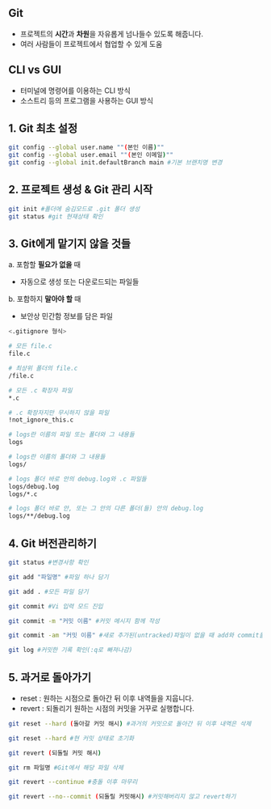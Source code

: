 ## Git

- 프로젝트의 **시간**과 **차원**을 자유롭게 넘나들수 있도록 해줍니다.
- 여러 사람들이 프로젝트에서 협업할 수 있게 도움

## CLI vs GUI

- 터미널에 명령어를 이용하는 CLI 방식
- 소스트리 등의 프로그램을 사용하는 GUI 방식

## 1. Git 최초 설정

```bash
git config --global user.name ""(본인 이름)""
git config --global user.email ""(본인 이메일)""
git config --global init.defaultBranch main #기본 브랜치명 변경
```

## 2. 프로젝트 생성 & Git 관리 시작

```bash
git init #폴더에 숨김모드로 .git 폴더 생성
git status #git 현재상태 확인
```

## 3. Git에게 맡기지 않을 것들

a. 포함할 **필요가 없을** 때

- 자동으로 생성 또는 다운로드되는 파일들

b. 포함하지 **말아야 할** 때

- 보안상 민간함 정보를 담은 파일

```bash
<.gitignore 형식>

# 모든 file.c
file.c

# 최상위 폴더의 file.c
/file.c

# 모든 .c 확장자 파일
*.c

# .c 확장자지만 무시하지 않을 파일
!not_ignore_this.c

# logs란 이름의 파일 또는 폴더와 그 내용들
logs

# logs란 이름의 폴더와 그 내용들
logs/

# logs 폴더 바로 안의 debug.log와 .c 파일들
logs/debug.log
logs/*.c

# logs 폴더 바로 안, 또는 그 안의 다른 폴더(들) 안의 debug.log
logs/**/debug.log
```

## 4. Git 버전관리하기

```bash
git status #변경사항 확인

git add "파일명" #파일 하나 담기

git add . #모든 파일 담기

git commit #Vi 입력 모드 진입

git commit -m "커밋 이름" #커밋 메시지 함께 작성

git commit -am "커밋 이름" #새로 추가된(untracked)파일이 없을 때 add와 commit을 한꺼번에

git log #커밋한 기록 확인(:q로 빠져나감)
```

## 5. 과거로 돌아가기

- reset : 원하는 시점으로 돌아간 뒤 이후 내역들을 지웁니다.
- revert : 되돌리기 원하는 시점의 커밋을 거꾸로 실행합니다.

```bash
git reset --hard (돌아갈 커밋 해시) #과거의 커밋으로 돌아간 뒤 이후 내역은 삭제

git reset --hard #현 커밋 상태로 초기화

git revert (되돌릴 커밋 해시)

git rm 파일명 #Git에서 해당 파일 삭제

git revert --continue #충돌 이후 마무리

git revert --no--commit (되돌릴 커밋해시) #커밋해버리지 않고 revert하기
```
